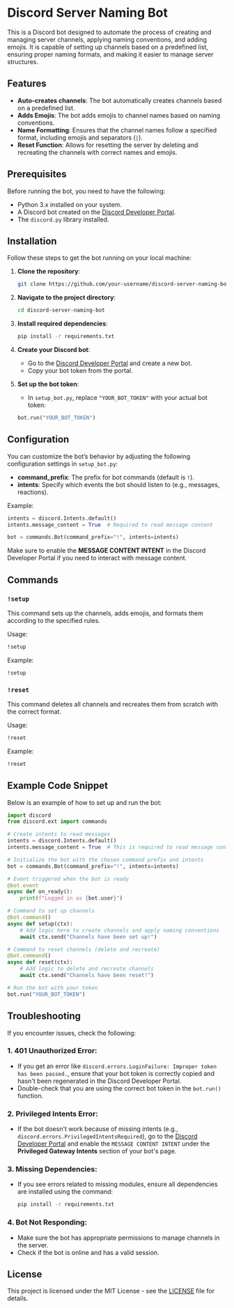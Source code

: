 # Discord Server Naming Bot

This is a Discord bot designed to automate the process of creating and managing server channels, applying naming conventions, and adding emojis. It is capable of setting up channels based on a predefined list, ensuring proper naming formats, and making it easier to manage server structures.

## Features

- **Auto-creates channels**: The bot automatically creates channels based on a predefined list.
- **Adds Emojis**: The bot adds emojis to channel names based on naming conventions.
- **Name Formatting**: Ensures that the channel names follow a specified format, including emojis and separators (`|`).
- **Reset Function**: Allows for resetting the server by deleting and recreating the channels with correct names and emojis.

## Prerequisites

Before running the bot, you need to have the following:

- Python 3.x installed on your system.
- A Discord bot created on the [Discord Developer Portal](https://discord.com/developers/applications).
- The `discord.py` library installed.

## Installation

Follow these steps to get the bot running on your local machine:

1. **Clone the repository**:
    ```bash
    git clone https://github.com/your-username/discord-server-naming-bot.git
    ```

2. **Navigate to the project directory**:
    ```bash
    cd discord-server-naming-bot
    ```

3. **Install required dependencies**:
    ```bash
    pip install -r requirements.txt
    ```

4. **Create your Discord bot**:
    - Go to the [Discord Developer Portal](https://discord.com/developers/applications) and create a new bot.
    - Copy your bot token from the portal.

5. **Set up the bot token**:
    - In `setup_bot.py`, replace `"YOUR_BOT_TOKEN"` with your actual bot token:
    ```python
    bot.run("YOUR_BOT_TOKEN")
    ```

## Configuration

You can customize the bot’s behavior by adjusting the following configuration settings in `setup_bot.py`:

- **command_prefix**: The prefix for bot commands (default is `!`).
- **intents**: Specify which events the bot should listen to (e.g., messages, reactions).

Example:

```python
intents = discord.Intents.default()
intents.message_content = True  # Required to read message content

bot = commands.Bot(command_prefix="!", intents=intents)
```

Make sure to enable the **MESSAGE CONTENT INTENT** in the Discord Developer Portal if you need to interact with message content.

## Commands

### `!setup`

This command sets up the channels, adds emojis, and formats them according to the specified rules.

Usage:
```bash
!setup
```

Example:
```bash
!setup
```

### `!reset`

This command deletes all channels and recreates them from scratch with the correct format.

Usage:
```bash
!reset
```

Example:
```bash
!reset
```

## Example Code Snippet

Below is an example of how to set up and run the bot:

```python
import discord
from discord.ext import commands

# Create intents to read messages
intents = discord.Intents.default()
intents.message_content = True  # This is required to read message content

# Initialize the bot with the chosen command prefix and intents
bot = commands.Bot(command_prefix="!", intents=intents)

# Event triggered when the bot is ready
@bot.event
async def on_ready():
    print(f"Logged in as {bot.user}")

# Command to set up channels
@bot.command()
async def setup(ctx):
    # Add logic here to create channels and apply naming conventions
    await ctx.send("Channels have been set up!")

# Command to reset channels (delete and recreate)
@bot.command()
async def reset(ctx):
    # Add logic to delete and recreate channels
    await ctx.send("Channels have been reset!")

# Run the bot with your token
bot.run("YOUR_BOT_TOKEN")
```

## Troubleshooting

If you encounter issues, check the following:

### 1. **401 Unauthorized Error**:
   - If you get an error like `discord.errors.LoginFailure: Improper token has been passed.`, ensure that your bot token is correctly copied and hasn't been regenerated in the Discord Developer Portal.
   - Double-check that you are using the correct bot token in the `bot.run()` function.

### 2. **Privileged Intents Error**:
   - If the bot doesn't work because of missing intents (e.g., `discord.errors.PrivilegedIntentsRequired`), go to the [Discord Developer Portal](https://discord.com/developers/applications) and enable the `MESSAGE CONTENT INTENT` under the **Privileged Gateway Intents** section of your bot's page.

### 3. **Missing Dependencies**:
   - If you see errors related to missing modules, ensure all dependencies are installed using the command:
     ```bash
     pip install -r requirements.txt
     ```

### 4. **Bot Not Responding**:
   - Make sure the bot has appropriate permissions to manage channels in the server.
   - Check if the bot is online and has a valid session.

## License

This project is licensed under the MIT License - see the [LICENSE](LICENSE) file for details.

